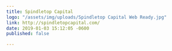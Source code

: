 ```yaml
---
title: Spindletop Capital
logo: "/assets/img/uploads/Spindletop Capital Web Ready.jpg"
link: http://spindletopcapital.com/
date: 2019-01-03 15:12:05 -0600
published: false

---
```

